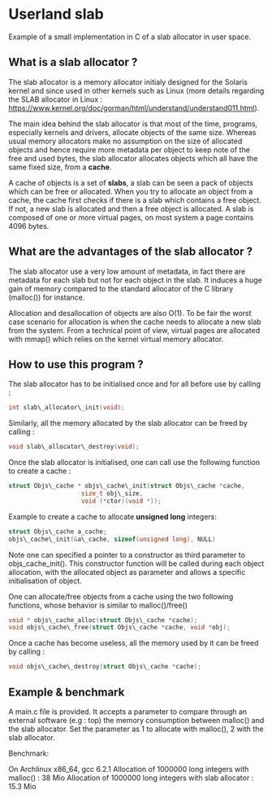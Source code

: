 # Userland slab
Example of a small implementation in C of a slab allocator in user space.

## What is a slab allocator ?
The slab allocator is a memory allocator initialy designed for the Solaris kernel and since used in other kernels such as Linux (more details regarding the SLAB allocator in Linux : https://www.kernel.org/doc/gorman/html/understand/understand011.html).

The main idea behind the slab allocator is that most of the time, programs, especially kernels and drivers, allocate objects of the same size. 
Whereas usual memory allocators make no assumption on the size of allocated objects and hence require more metadata per object to keep note of the free and used bytes, the slab allocator allocates objects which all have the same fixed size, from a **cache**.

A cache of objects is a set of **slabs**, a slab can be seen a pack of objects which can be free or allocated. When you try to allocate an object from a cache, the cache first checks if there is a slab which contains a free object. If not, a new slab is allocated and then a free object is allocated.
A slab is composed of one or more virtual pages, on most system a page contains 4096 bytes.

## What are the advantages of the slab allocator ?
The slab allocator use a very low amount of metadata, in fact there are metadata for each slab but not for each object in the slab. It induces a huge gain of memory compared to the standard allocator of the C library (malloc()) for instance.

Allocation and desallocation of objects are also O(1). To be fair the worst case scenario for allocation is when the cache needs to allocate a new slab from the system. From a technical point of view, virtual pages are allocated with mmap() which relies on the kernel virtual memory allocator.


## How to use this program ?

The slab allocator has to be initialised once and for all before use by calling :
```c
int slab\_allocator\_init(void);
```

Similarly, all the memory allocated by the slab allocator can be freed by calling :
```c
void slab\_allocator\_destroy(void);
```

Once the slab allocator is initialised, one can call use the following function to create a cache :
```c
struct Objs\_cache * objs\_cache\_init(struct Objs\_cache *cache,
				    size_t obj\_size,
				    void (*ctor)(void *));
```

Example to create a cache to allocate **unsigned long** integers:
```c
struct Objs\_cache a_cache;
objs\_cache\_init(&a\_cache, sizeof(unsigned long), NULL)
```

Note one can specified a pointer to a constructor as third parameter to objs\_cache\_init(). This constructor function will be called during each object allocation, with the allocated object as parameter and allows a specific initialisation of object.

One can allocate/free objects from a cache using the two following functions, whose behavior is similar to malloc()/free()
```c
void * objs\_cache_alloc(struct Objs\_cache *cache);
void objs\_cache\_free(struct Objs\_cache *cache, void *obj);
```

Once a cache has become useless, all the memory used by it can be freed by calling :
```c
void objs\_cache\_destroy(struct Objs\_cache *cache);
```

## Example & benchmark

A main.c file is provided. It accepts a parameter to compare through an external software (e.g : top) the memory consumption between malloc() and the slab allocator.
Set the parameter as 1 to allocate with malloc(), 2 with the slab allocator.

Benchmark: 

On Archlinux x86_64, gcc 6.2.1
Allocation of 1000000 long integers with malloc() : 38 Mio
Allocation of 1000000 long integers with slab allocator : 15.3 Mio


